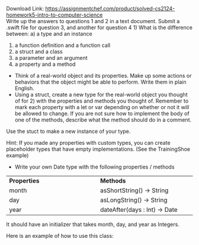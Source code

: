 Download Link: https://assignmentchef.com/product/solved-cs2124-homework5-intro-to-computer-science
<br>
Write up the answers to questions 1 and 2 in a text document.  Submit a .swift file for question 3, and another for question 4 1) What is the difference between:           a) a type and an instance

<ol>

 <li>a function definition and a function call</li>

 <li>a struct and a class</li>

 <li>a parameter and an argument</li>

 <li>a property and a method</li>

</ol>

<ul>

 <li>Think of a real-world object and its properties. Make up some actions or behaviors that the object might be able to perform. Write them in plain English.</li>

 <li>Using a struct, create a new type for the real-world object you thought of for 2) with the properties and methods you thought of. Remember to mark each property with a let or var depending on whether or not it will be allowed to change. If you are not sure how to implement the body of one of the methods, describe what the method should do in a comment.</li>

</ul>

Use the stuct to make a new instance of your type.

Hint: If you made any properties with custom types, you can create placeholder types that have empty implementations. (See the TrainingShoe example)

<ul>

 <li>Write your own Date type with the following properties / methods</li>

</ul>

<table width="624">

 <tbody>

  <tr>

   <td width="312"><strong>Properties</strong></td>

   <td width="312"><strong>Methods</strong></td>

  </tr>

  <tr>

   <td width="312">month</td>

   <td width="312">asShortString() -&gt; String</td>

  </tr>

  <tr>

   <td width="312">day</td>

   <td width="312">asLongString() -&gt; String</td>

  </tr>

  <tr>

   <td width="312">year</td>

   <td width="312">dateAfter(days : Int) -&gt; Date</td>

  </tr>

 </tbody>

</table>

It should have an initializer that takes month, day, and year as Integers.

Here is an example of how to use this class: